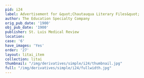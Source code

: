```yaml
---
pid: i24
label: Advertisement for &quot;Chautauqua Literary Files&quot;
author: The Education Specialty Company
orig_pub_date: '1900'
obj_pub_date: '1900'
publisher: St. Luis Medical Review
location:
case: '6'
have_images: 'Yes'
order: '27'
layout: litai_item
collection: litai
thumbnail: "/img/derivatives/simple/i24/thumbnail.jpg"
full: "/img/derivatives/simple/i24/fullwidth.jpg"
---
```

